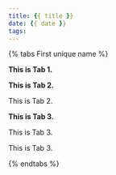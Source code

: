 ```yaml
---
title: {{ title }}
date: {{ date }}
tags:
---
```


{% tabs First unique name %}
<!-- tab First Tab-->
**This is Tab 1.**
<!-- endtab -->
 
<!-- tab Second Tab-->
**This is Tab 2.**
 
This is Tab 2.
<!-- endtab -->
 
<!-- tab Third Tab-->
**This is Tab 3.**
 
This is Tab 3.
 
This is Tab 3.
<!-- endtab -->
{% endtabs %}